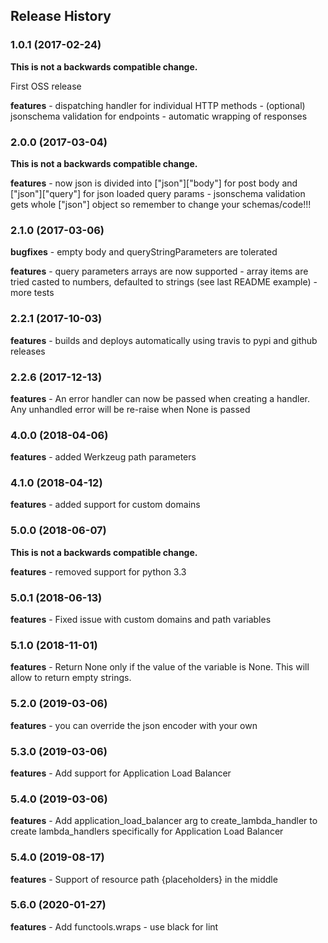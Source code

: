 ## Release History

### 1.0.1 (2017-02-24)

**This is not a backwards compatible change.**

First OSS release

**features** - dispatching handler for individual HTTP methods -
(optional) jsonschema validation for endpoints - automatic wrapping of
responses

### 2.0.0 (2017-03-04)

**This is not a backwards compatible change.**

**features** - now json is divided into \[\"json\"\]\[\"body\"\] for
post body and \[\"json\"\]\[\"query\"\] for json loaded query params -
jsonschema validation gets whole \[\"json\"\] object so remember to
change your schemas/code!!!

### 2.1.0 (2017-03-06)

**bugfixes** - empty body and queryStringParameters are tolerated

**features** - query parameters arrays are now supported - array items
are tried casted to numbers, defaulted to strings (see last README
example) - more tests

### 2.2.1 (2017-10-03)

**features** - builds and deploys automatically using travis to pypi and
github releases

### 2.2.6 (2017-12-13)

**features** - An error handler can now be passed when creating a
handler. Any unhandled error will be re-raise when None is passed

### 4.0.0 (2018-04-06)

**features** - added Werkzeug path parameters

### 4.1.0 (2018-04-12)

**features** - added support for custom domains

### 5.0.0 (2018-06-07)

**This is not a backwards compatible change.**

**features** - removed support for python 3.3

### 5.0.1 (2018-06-13)

**features** - Fixed issue with custom domains and path variables

### 5.1.0 (2018-11-01)

**features** - Return None only if the value of the variable is None.
This will allow to return empty strings.

### 5.2.0 (2019-03-06)

**features** - you can override the json encoder with your own

### 5.3.0 (2019-03-06)

**features** - Add support for Application Load Balancer

### 5.4.0 (2019-03-06)

**features** - Add application\_load\_balancer arg to
create\_lambda\_handler to create lambda\_handlers specifically for
Application Load Balancer

### 5.4.0 (2019-08-17)

**features** - Support of resource path {placeholders} in the middle

### 5.6.0 (2020-01-27)

**features** - Add functools.wraps - use black for lint
